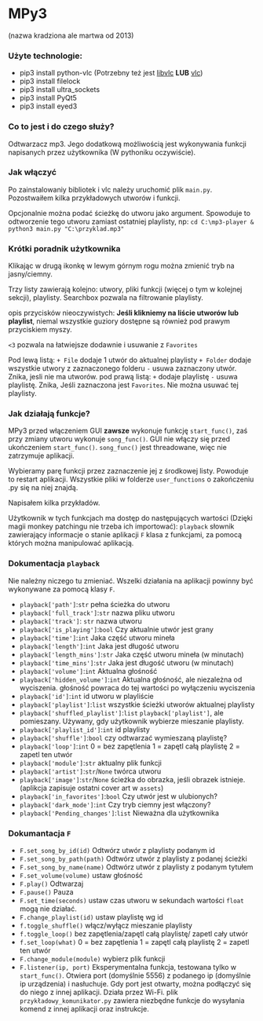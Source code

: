 # MPy3
(nazwa kradziona ale martwa od 2013)
### Użyte technologie:

* pip3 install python-vlc (Potrzebny też jest [libvlc](https://www.videolan.org/vlc/libvlc.html) __LUB__ [vlc](https://www.videolan.org/vlc/index.pl.html))
* pip3 install filelock
* pip3 install ultra_sockets
* pip3 install PyQt5 
* pip3 install eyed3

### Co to jest i do czego służy?
Odtwarzacz mp3. 
Jego dodatkową możliwością jest wykonywania funkcji napisanych przez użytkownika (W pythoniku oczywiście).

### Jak włączyć
Po zainstalowaniy bibliotek i vlc należy uruchomić plik `main.py`.
Pozostwaiłem kilka przykładowych utworów i funkcji.

Opcjonalnie można podać ścieżkę do utworu jako argument. Spowoduje to odtworzenie tego utworu zamiast ostatniej playlisty, np:
`cd C:\mp3-player & python3 main.py "C:\przyklad.mp3"
`
### Krótki poradnik użytkownika
Klikając w drugą ikonkę w lewym górnym rogu można zmienić tryb na jasny/ciemny.

Trzy listy zawierają kolejno: utwory, pliki funkcji (więcej o tym w kolejnej sekcji), playlisty.
Searchbox pozwala na filtrowanie playlisty.

opis przycisków nieoczywistych:
__Jeśli klikniemy na liście utworów lub playlist__, niemal wszystkie guziory dostępne są również pod prawym przyciskiem myszy. 

`<3` pozwala na łatwiejsze dodawnie i usuwanie z `Favorites`

Pod lewą listą:
`+ File` dodaje 1 utwór do aktualnej playlisty
`+ Folder` dodaje wszystkie utwory z zaznaczonego folderu
`-` usuwa zaznaczony utwór. Znika, jesli nie ma utworów.
pod prawą listą:
`+` dodaje playlistę
`-` usuwa playlistę. Znika, Jeśli zaznaczona jest `Favorites`. Nie można usuwać tej playlisty.

### Jak działają funkcje?
MPy3 przed włączeniem GUI __zawsze__ wykonuje funkcję `start_func()`, zaś przy zmiany utworu wykonuje `song_func()`.
GUI nie włączy się przed ukończeniem `start_func()`. `song_func()` jest threadowane, więc nie zatrzymuje aplikacji.

Wybieramy parę funkcji przez zaznaczenie jej z środkowej listy. Powoduje to restart aplikacji. 
Wszystkie pliki w folderze `user_functions` o zakończeniu .py się na niej znajdą.

Napisałem kilka przykładów.

Użytkownik w tych funkcjach ma dostęp do następujących wartości (Dzięki magii monkey patchingu nie trzeba ich importować):
`playback` słownik zawierający informacje o stanie aplikacji
`F` klasa z funkcjami, za pomocą których można manipulować aplikacją.

### Dokumentacja `playback`

Nie należny niczego tu zmieniać.
Wszelki działania na aplikacji powinny być wykonywane za pomocą klasy `F`.

* `playback['path']`:`str`
pełna ścieżka do utworu
* `playback['full_track']`:`str`
nazwa pliku utworu
* `playback['track']`: `str`
nazwa utworu
* `playback['is_playing']`:`bool`
Czy aktualnie utwór jest grany
* `playback['time']`:`int`
Jaka część utworu mineła
* `playback['length']`:`int`
Jaka jest długość utworu
* `playback['length_mins']`:`str`
Jaka część utworu mineła (w minutach)
* `playback['time_mins']`:`str`
Jaka jest długość utworu (w minutach)
* `playback['volume']`:`int`
Aktualna głośność
* `playback['hidden_volume']`:`int`
Aktualna głośność, ale niezależna od wyciszenia.
głośność powraca do tej wartości po wyłączeniu wyciszenia
* `playback['id']`:`int`
id utworu w playliście
* `playback['playlist']`:`list`
wszystkie ścieżki utworów aktualnej playlisty
* `playback['shuffled_playlist']`:`list`
`playback['playlist']`, ale pomieszany. Używany, gdy użytkownik wybierze mieszanie playlisty.
* `playback['playlist_id']`:`int`
id playlisty
* `playback['shuffle']`:`bool`
czy odtwarzać wymieszaną playlistę?
* `playback['loop']`:`int`
0 = bez zapętlenia
1 = zapętl całą playlistę
2 = zapetl ten utwór
* `playback['module']`:`str`
aktualny plik funkcji
* `playback['artist']`:`str`/`None`
twórca utworu
* `playback['image']`:`str`/`None`
ścieżka do obrazka, jeśli  obrazek istnieje.
(aplikcja zapisuje ostatni cover art w `assets`)
* `playback['in_favorites']`:`bool`
Czy utwór jest w ulubionych?
* `playback['dark_mode']`:`int`
Czy tryb ciemny jest włączony? 
* `playback['Pending_changes']`:`list`
Nieważna dla użytkownika

### Dokumantacja `F`

* `F.set_song_by_id(id)`
Odtwórz utwór z playlisty podanym id
* `F.set_song_by_path(path)`
Odtwórz utwór z playlisty z podanej ścieżki
* `F.set_song_by_name(name)`
Odtwórz utwór z playlisty z podanym tytułem
* `F.set_volume(volume)`
ustaw głośność
* `F.play()`
Odtwarzaj
* `F.pause()`
Pauza
* `F.set_time(seconds)`
ustaw czas utworu w sekundach
wartości `float` mogą nie działać.
* `F.change_playlist(id)`
ustaw playlistę wg id
* `f.toggle_shuffle()`
włącz/wyłącz mieszanie playlisty
* `f.toggle_loop()`
bez zapętlenia/zapętl całą playlistę/ zapetl cały utwór
* `f.set_loop(what)`
0 = bez zapętlenia
1 = zapętl całą playlistę
2 = zapetl ten utwór
* `F.change_module(module)`
wybierz plik funkcji
* `F.listener(ip, port)`
Eksperymentalna funkcja, testowana tylko w `start_func()`.
Otwiera port (domyślnie 5556) z podanego ip (domyślnie ip urządzenia) i nasłuchuje.
Gdy port jest otwarty, można podłączyć się do niego z innej aplikacji. Działa przez Wi-Fi.
plik `przykładowy_komunikator.py` zawiera niezbędne funkcje do wysyłania komend z innej aplikacji oraz instrukcje.


